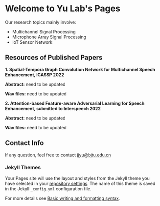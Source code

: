 # Welcome to Yu Lab's Pages

Our research topics mainly involve:
 - Multichannel Signal Processing
 - Microphone Array Signal Processing
 - IoT Sensor Network

## Resources of Published Papers

**1. Spatial-Tempora Graph Convolution Network for Multichannel Speech Enhancement, ICASSP 2022**

   **Abstract:**  need to be updated

   **Wav files:** need to be updated

**2. Attention-based Feature-aware Adversarial Learning for Speech Enhancement, submitted to Interspeech 2022**

   **Abstract:**  need to be updated

   **Wav files:** need to be updated


## Contact Info
If any question, feel free to contact <jjyu@bjtu.edu.cn>


### Jekyll Themes

Your Pages site will use the layout and styles from the Jekyll theme you have selected in your [repository settings](https://github.com/crystalyuu/YuLab.github.io/settings/pages). The name of this theme is saved in the Jekyll `_config.yml` configuration file.

For more details see [Basic writing and formatting syntax](https://docs.github.com/en/github/writing-on-github/getting-started-with-writing-and-formatting-on-github/basic-writing-and-formatting-syntax).



